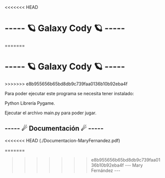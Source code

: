 <<<<<<< HEAD
<h1> ----- 🪐 Galaxy Cody 🪐 ----- </h1>
=======
<h1>----- 🪐 Galaxy Cody 🪐 ----- </h1>
>>>>>>> e8b955656b65bd8db9c739faa0136b10b92eba4f

Para poder ejecutar este programa se necesita tener instalado: 

Python 
Librería Pygame.

Ejecutar el archivo main.py para poder jugar.

<h2>----- ☄ Documentación ☄ ----- </h2>

<<<<<<< HEAD
(./Documentacion-MaryFernandez.pdf)

=======
>>>>>>> e8b955656b65bd8db9c739faa0136b10b92eba4f
--- Mary Fernández ---
